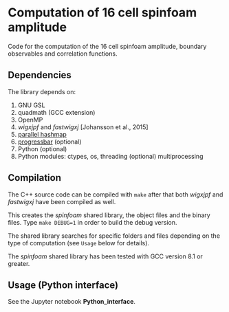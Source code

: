 # Computation of 16 cell spinfoam amplitude

Code for the computation of the 16 cell spinfoam amplitude, boundary observables and correlation functions.

## Dependencies

The library depends on:

1. GNU GSL
2. quadmath (GCC extension)
3. OpenMP
4. _wigxjpf_ and _fastwigxj_ [Johansson et al., 2015]
5. [parallel hashmap](https://github.com/greg7mdp/parallel-hashmap) 
6. [progressbar](https://github.com/gipert/progressbar) (optional) 
7. Python (optional)
8. Python modules: ctypes, os, threading (optional) multiprocessing 

## Compilation

The C++ source code can be compiled with `make` after that both _wigxjpf_ and _fastwigxj_ have been compiled as well. 

This creates the _spinfoam_ shared library, the object files and the binary files. Type `make DEBUG=1` in order to build the debug version.

The shared library searches for specific folders and files depending on the type of computation (see `Usage` below for details). 

The _spinfoam_ shared library has been tested with GCC version 8.1 or greater.


## Usage (Python interface)

See the Jupyter notebook **Python_interface**.
